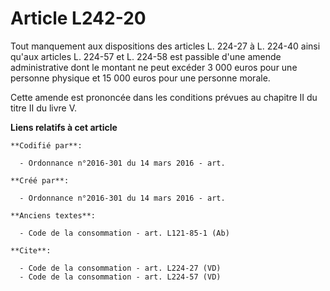 # Article L242-20

Tout manquement aux dispositions des articles L. 224-27 à L. 224-40 ainsi qu'aux articles L. 224-57 et L. 224-58 est passible
d'une amende administrative dont le montant ne peut excéder 3 000 euros pour une personne physique et 15 000 euros pour une
personne morale. 

Cette amende est prononcée dans les conditions prévues au chapitre II du titre II du livre V.

**Liens relatifs à cet article**

	**Codifié par**:

	  - Ordonnance n°2016-301 du 14 mars 2016 - art.

	**Créé par**:

	  - Ordonnance n°2016-301 du 14 mars 2016 - art.

	**Anciens textes**:

	  - Code de la consommation - art. L121-85-1 (Ab)

	**Cite**:

	  - Code de la consommation - art. L224-27 (VD)
	  - Code de la consommation - art. L224-57 (VD)
